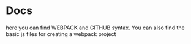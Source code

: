 # Docs
here you can find WEBPACK and GITHUB syntax. You can also find the basic js files for creating a webpack project
